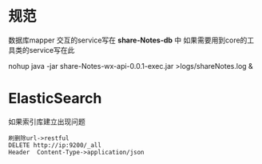 # 规范
数据库mapper 交互的service写在 **share-Notes-db** 中
如果需要用到core的工具类的service写在此

nohup java -jar share-Notes-wx-api-0.0.1-exec.jar >logs/shareNotes.log &

# ElasticSearch
如果索引库建立出现问题

```
刷删除url->restful
DELETE http://ip:9200/_all
Header  Content-Type->application/json
```
